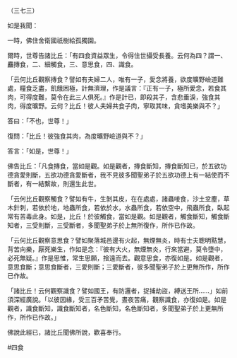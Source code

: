 （三七三）

如是我聞：

一時，佛住舍衛國祇樹給孤獨園。

爾時，世尊告諸比丘：「有四食資益眾生，令得住世攝受長養。云何為四？謂一、麤摶食，二、細觸食，三、意思食，四、識食。

「云何比丘觀察摶食？譬如有夫婦二人，唯有一子，愛念將養，欲度曠野嶮道難處，糧食乏盡，飢餓困極，計無濟理，作是議言：『正有一子，極所愛念，若食其肉，可得度難，莫令在此三人俱死。』作是計已，即殺其子，含悲垂淚，強食其肉，得度曠野。云何？比丘！彼人夫婦共食子肉，寧取其味，貪嗜美樂與不？」

答曰：「不也，世尊！」

復問：「比丘！彼強食其肉，為度曠野嶮道與不？」

答言：「如是，世尊！」

佛告比丘：「凡食摶食，當如是觀。如是觀者，摶食斷知，摶食斷知已，於五欲功德貪愛則斷，五欲功德貪愛斷者，我不見彼多聞聖弟子於五欲功德上有一結使而不斷者，有一結繫故，則還生此世。

「云何比丘觀察觸食？譬如有牛，生剝其皮，在在處處，諸蟲唼食，沙土坌塵，草木針刺，若依於地，地蟲所食，若依於水，水蟲所食，若依空中，飛蟲所食，臥起常有苦毒此身。如是，比丘！於彼觸食，當如是觀。如是觀者，觸食斷知，觸食斷知者，三受則斷，三受斷者，多聞聖弟子於上無所復作，所作已作故。

「云何比丘觀察意思食？譬如聚落城邑邊有火起，無煙無炎，時有士夫聰明黠慧，背苦向樂，厭死樂生，作如是念：『彼有大火，無煙無炎，行來當避，莫令墮中，必死無疑。』作是思惟，常生思願，捨遠而去。觀意思食，亦復如是。如是觀者，意思食斷；意思食斷者，三愛則斷；三愛斷者，彼多聞聖弟子於上更無所作，所作已作故。

「諸比丘！云何觀察識食？譬如國王，有防邏者，捉捕劫盜，縛送王所……」如前須深經廣說。「以彼因緣，受三百矛苦覺，晝夜苦痛，觀察識食，亦復如是。如是觀者，識食斷知，識食斷知者，名色斷知，名色斷知者，多聞聖弟子於上更無所作，所作已作故。」

佛說此經已，諸比丘聞佛所說，歡喜奉行。



#四食
